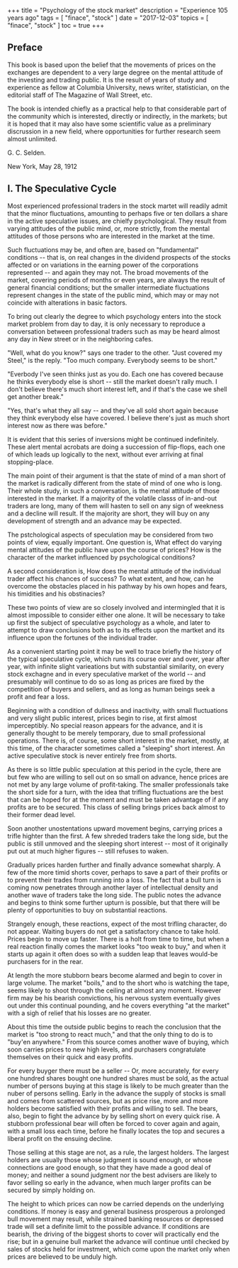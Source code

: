 +++
title = "Psychology of the stock market"
description = "Experience 105 years ago"
tags = [
    "finace",
    "stock"
]
date = "2017-12-03"
topics = [
    "finace",
    "stock"
]
toc = true
+++


## Preface

This book is based upon the belief that the movements of prices on the exchanges are dependent to a very large degree on the mental attitude of the investing and trading public. It is the result of years of study and experience as fellow at Columbia University, news writer, statistician, on the editorial staff of The Magazine of Wall Street, etc.

The book is intended chiefly as a practical help to that considerable part of the community which is interested, directly or indirectly, in the markets; but it is hoped that it may also have some scientific value as a preliminary discrussion in a new field, where opportunities for further research seem almost unlimited. 

G. C. Selden.

New York, May 28, 1912

## Ⅰ. The Speculative Cycle

Most experienced professional traders in the stock martet will readily admit that the minor fluctuations, amounting to perhaps five or ten dollars a share in the active speculative issues, are chielfy psychological. They result from varying attitudes of the public mind, or, more strictly, from the mental attitudes of those persons who are interested in the market at the time.

Such fluctuations may be, and often are, based on "fundamental" conditions -- that is, on real changes in the dividend prospects of the stocks affected or on variations in the earning power of the corporations represented -- and again they may not. The broad movements of the market, covering periods of months or even years, are always the result of general financial conditions; but the smaller intermediate fluctuations represent changes in the state of the public mind, which may or may not coincide with alterations in basic factors.

To bring out clearly the degree to which psychology enters into the stock market problem from day to day, it is only necessary to reproduce a conversation between professional traders such as may be heard almost any day in New street or in the neighboring cafes.

"Well, what do you know?" says one trader to the other.
"Just covered my Steel," is the reply. "Too much company. Everybody seems to be short."

"Everbody I've seen thinks just as you do. Each one has covered because he thinks everybody else is short -- still the market doesn't rally much. I don't believe there's much short interest left, and if that's the case we shell get another break."

"Yes, that's what they all say -- and they've all sold short again because they think everybody else have covered. I believe there's just as much short interest now as there was before."

It is evident that this series of inversions might be continued indefinitely. These alert mental acrobats are doing a succession of flip-flops, each one of which leads up logically to the next, without ever arriving at final stopping-place.

The main point of their argument is that the state of mind of a man short of the market is radically different from the state of mind of one who is long. Their whole study, in such a conversation, is the mental attitude of those interested in the market. If a majority of the volatile classs of in-and-out traders are long, many of them will hasten to sell on any sign of weekness and a decline will result. If the majority are short, they will buy on any development of strength and an advance may be expected.

The pstchological aspects of speculation may be considered from two points of view, equally important. One question is, What effect do varying mental attitudes of the public have upon the course of prices? How is the character of the market influenced by psychological conditions?

A second consideration is, How does the mental attitude of the individual trader affect his chances of success? To what extent, and how, can he overcome the obstacles placed in his pathway by his own hopes and fears, his timidities and his obstinacies?

These two points of view are so closely involved and intermingled that it is almost impossible to consider either one alone. It will be necessary to take up first the subject of speculative psychology as a whole, and later to attempt to draw conclusions both as to its effects upon the martket and its influence upon the fortunes of the individual trader.

As a convenient starting point it may be well to trace briefly the history of the typical speculative cycle, which runs its course over and over, year after year, with infinite slight varieations but with substantial similarity, on every stock exchagne and in every speculative market of the world -- and presumably will continue to do so as long as prices are fixed by the competition of buyers and sellers, and as long as human beings seek a profit and fear a loss.

Beginning with a condition of dullness and inactivity, with small fluctuations and very slight public interest, prices begin to rise, at first almost imperceptibly. No special reason appears for the advance, and it is generally thought to be merely temporary, due to small professional operations. There is, of course, some short interest in the market, mostly, at this time, of the character sometimes called a "sleeping" short interest. An active speculative stock is never entirely free from shorts.

As there is so little public speculation at this period in the cycle, there are but few who are willing to sell out on so small on advance, hence prices are not met by any large volume of profit-taking. The smaller professionals take the short side for a turn, with the idea that trifling fluctuations are the best that can be hoped for at the moment and must be taken advantage of if any profits are to be secured. This class of selling brings prices back almost to their former dead level.

Soon another unostentations upward movement begins, carrying prices a trifle highter than the first. A few shreded traders take the long side, but the public is still unmoved and the sleeping short interest -- most of it originally put out at much higher figures -- still refuses to waken.

Gradually prices harden further and finally advance somewhat sharply. A few of the more timid shorts cover, perhaps to save a part of their profits or to prevent their trades from running into a loss. The fact that a bull turn is coming now penetrates through another layer of intellectual density and another wave of traders take the long side. The public notes the advance and begins to think some further upturn is possible, but that there will be plenty of opportunities to buy on substantial reactions.

Strangely enough, these reactions, expect of the most trifling character, do not appear. Waiting buyers do not get a satisfactory chance to take hold. Prices begin to move up faster. There is a holt from time to time, but when a real reaction finally comes the market looks "too weak to buy," and when it starts up again it often does so with a sudden leap that leaves would-be purchasers for in the rear.

At length the more stubborn bears become alarmed and begin to cover in large volume. The market "boils," and to the short who is watching the tape, seems likely to shoot through the ceiling at almost any moment. However firm may be his bearish convictions, his nervous system eventually gives out under this continual pounding, and he covers everything "at the market" with a sigh of relief that his losses are no greater.

About this time the outside public begins to reach the conclusion that the market is "too strong to react much," and that the only thing to do is to "buy'en anywhere." From this source comes another wave of buying, which soon carries prices to new high levels, and purchasers congratulate themselves on their quick and easy profits.

For every buyger there must be a seller -- Or, more accurately, for every one hundred shares bought one hundred shares must be sold, as the actual number of persons buying at this stage is likely to be much greater than the nuber of persons selling. Early in the advance the supply of stocks is small and comes from scattered sources, but as price rise, more and more holders become satisfied with their profits and willing to sell. The bears, also, begin to fight the advance by by selling short on every quick rise. A stubborn professional bear will often be forced to cover again and again, with a small loss each time, before he finally locates the top and secures a liberal profit on the ensuing decline.

Those selling at this stage are not, as a rule, the largest holders. The largest holders are usually those whose judgment is sound enough, or whose connections are good enough, so that they have made a good deal of money; and neither a sound judgment nor the best advisers are likely to favor selling so early in the advance, when much larger profits can be secured by simply holding on.

The height to which prices can now be carried depends on the underlying conditions. If money is easy and general business prosperous a prolonged bull movement may result, while strained banking resources or depressed trade will set a definite limit to the possible advance. If conditions are bearish, the driving of the biggest shorts to cover will practically end the rise; but in a genuine bull market the advance will continue until checked by sales of stocks held for investment, which come upon the market only when prices are believed to be unduly high. 






























 
